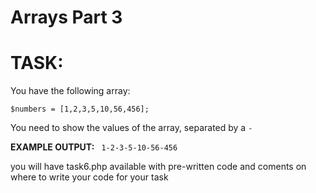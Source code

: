 # Arrays Part 3

# TASK:

You have the following array:
```
$numbers = [1,2,3,5,10,56,456];
```
You need to show the values of the array, separated by a ```-```

**EXAMPLE OUTPUT:**
``` 1-2-3-5-10-56-456```


you will have task6.php available with pre-written code and coments on where to write your code for your task

